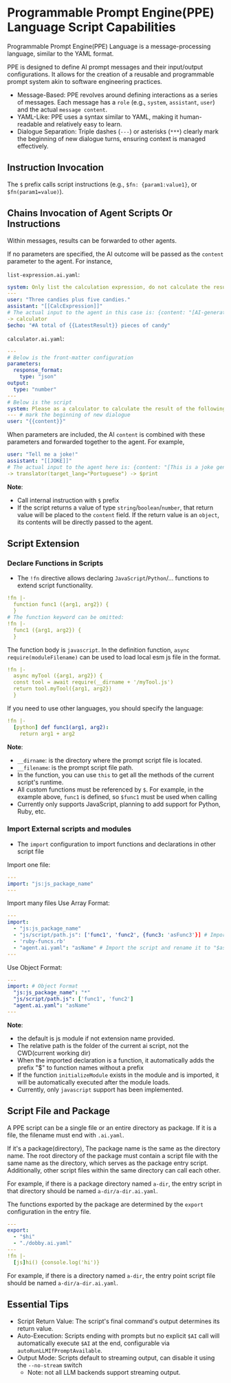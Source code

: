 # Programmable Prompt Engine(PPE) Language Script Capabilities

Programmable Prompt Engine(PPE) Language is a message-processing language, similar to the YAML format.

PPE is designed to define AI prompt messages and their input/output configurations. It allows for the creation of a reusable and programmable prompt system akin to software engineering practices.

* Message-Based: PPE revolves around defining interactions as a series of messages. Each message has a `role` (e.g., `system`, `assistant`, `user`) and the actual `message content`.
* YAML-Like: PPE uses a syntax similar to YAML, making it human-readable and relatively easy to learn.
* Dialogue Separation: Triple dashes (`---`) or asterisks (`***`) clearly mark the beginning of new dialogue turns, ensuring context is managed effectively.

## Instruction Invocation

The `$` prefix calls script instructions (e.g., `$fn: {param1:value1}`, or `$fn(param1=value)`).

## Chains Invocation of Agent Scripts Or Instructions

Within messages, results can be forwarded to other agents.

If no parameters are specified, the AI outcome will be passed as the `content` parameter to the agent. For instance,

`list-expression.ai.yaml`:

```yaml
system: Only list the calculation expression, do not calculate the result
---
user: "Three candies plus five candies."
assistant: "[[CalcExpression]]"
# The actual input to the agent in this case is: {content: "[AI-generated calculation expression]"}
-> calculator
$echo: "#A total of {{LatestResult}} pieces of candy"
```

`calculator.ai.yaml`:


```yaml
---
# Below is the front-matter configuration
parameters:
  response_format:
    type: "json"
output:
  type: "number"
---
# Below is the script
system: Please as a calculator to calculate the result of the following expression. Only output the result.
--- # mark the beginning of new dialogue
user: "{{content}}"
```

When parameters are included, the AI `content` is combined with these parameters and forwarded together to the agent. For example,

```yaml
user: "Tell me a joke!"
assistant: "[[JOKE]]"
# The actual input to the agent here is: {content: "[This is a joke generated by AI]", target_lang: "Portuguese"}
-> translator(target_lang="Portuguese") -> $print
```

**Note**:

* Call internal instruction with `$` prefix
* If the script returns a value of type `string`/`boolean`/`number`, that return value will be placed to the `content` field. If the return value is an `object`, its contents will be directly passed to the agent.

## Script Extension

### Declare Functions in Scripts

* The `!fn` directive allows declaring `JavaScript`/`Python`/... functions to extend script functionality.

```yaml
!fn |-
  function func1 ({arg1, arg2}) {
  }
# The function keyword can be omitted:
!fn |-
  func1 ({arg1, arg2}) {
  }
```

The function body is `javascript`. In the definition function, `async require(moduleFilename)` can be used to load local esm js file in the format.

```yaml
!fn |-
  async myTool ({arg1, arg2}) {
  const tool = await require(__dirname + '/myTool.js')
  return tool.myTool({arg1, arg2})
  }
```

If you need to use other languages, you should specify the language:

```yaml
!fn |-
  [python] def func1(arg1, arg2):
    return arg1 + arg2
```

**Note**:

* `__dirname`: is the directory where the prompt script file is located.
* `__filename`: is the prompt script file path.
* In the function, you can use `this` to get all the methods of the current script's runtime.
* All custom functions must be referenced by `$`. For example, in the example above, `func1` is defined, so `$func1` must be used when calling
* Currently only supports JavaScript, planning to add support for Python, Ruby, etc.

### Import External scripts and modules

* The `import` configuration to import functions and declarations in other script file

Import one file:

```yaml
---
import: "js:js_package_name"
---
```

Import many files Use Array Format:

```yaml
---
import:
  - "js:js_package_name"
  - "js/script/path.js": ['func1', 'func2', {func3: 'asFunc3'}] # Import only the specified functions
  - 'ruby-funcs.rb'
  - "agent.ai.yaml": "asName" # Import the script and rename it to "$asName"
---
```

Use Object Format:

```yaml
---
import: # Object Format
  "js:js_package_name": "*"
  "js/script/path.js": ['func1', 'func2']
  "agent.ai.yaml": "asName"
---
```

**Note**:

* the default is js module if not extension name provided.
* The relative path is the folder of the current ai script, not the CWD(current working dir)
* When the imported declaration is a function, it automatically adds the prefix "$" to function names without a prefix
* If the function `initializeModule` exists in the module and is imported, it will be automatically executed after the module loads.
* Currently, only `javascript` support has been implemented.

## Script File and Package

A PPE script can be a single file or an entire directory as package. If it is a file, the filename must end with `.ai.yaml`.

If it's a package(directory), The package name is the same as the directory name. The root directory of the package must contain a script file with the same name as the directory, which serves as the package entry script. Additionally, other script files within the same directory can call each other.

For example, if there is a package directory named `a-dir`, the entry script in that directory should be named `a-dir/a-dir.ai.yaml`.

The functions exported by the package are determined by the `export` configuration in the entry file.

```yaml
---
export:
  - "$hi"
  - "./dobby.ai.yaml"
---
!fn |-
  [js]hi() {console.log('hi')}
```

For example, if there is a directory named `a-dir`, the entry point script file should be named `a-dir/a-dir.ai.yaml`.

## Essential Tips

* Script Return Value: The script's final command's output determines its return value.
* Auto-Execution: Scripts ending with prompts but no explicit `$AI` call will automatically execute `$AI` at the end, configurable via `autoRunLLMIfPromptAvailable`.
* Output Mode: Scripts default to streaming output, can disable it using the `--no-stream` switch
  * Note: not all LLM backends support streaming output.
